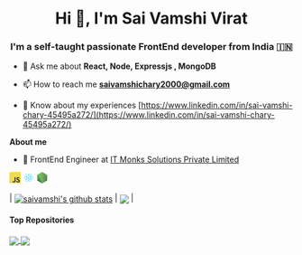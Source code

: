 <h1 align="center">Hi 👋, I'm Sai Vamshi Virat </h1>
<h3 align="center">I'm a self-taught passionate FrontEnd developer from India 🇮🇳</h3>


- 💬 Ask me about **React, Node, Expressjs , MongoDB**

- 📫 How to reach me **saivamshichary2000@gmail.com**

- 📄 Know about my experiences [https://www.linkedin.com/in/sai-vamshi-chary-45495a272/](https://www.linkedin.com/in/sai-vamshi-chary-45495a272/)

**About me**

- 💼 FrontEnd Engineer at [IT Monks Solutions Private Limited](http://itmonkssolutions.com/)

<code><img height="20" alt="javascript" src="https://raw.githubusercontent.com/github/explore/80688e429a7d4ef2fca1e82350fe8e3517d3494d/topics/javascript/javascript.png"></code>
<code><img height="20" alt="react" src="https://raw.githubusercontent.com/github/explore/80688e429a7d4ef2fca1e82350fe8e3517d3494d/topics/react/react.png"></code>
<code><img height="20" alt="nodejs" src="https://raw.githubusercontent.com/github/explore/80688e429a7d4ef2fca1e82350fe8e3517d3494d/topics/nodejs/nodejs.png"></code> 

| <a href="https://github.com/saivamshi3577"><img align="center" src="https://github-readme-stats.vercel.app/api?username=saivamshi3577&show_icons=true&include_all_commits=true&theme=buefy&hide_border=true" alt="saivamshi's github stats" /></a> | <a href="https://github.com/saivamshi3577"><img align="center" src="https://github-readme-stats.vercel.app/api/top-langs/?username=saivamshi3577&layout=compact&theme=buefy&hide_border=true" /></a> |


#### Top Repositories

<a href="https://github.com/saivamshi/3577/EveryElement">
  <img align="center" src="https://github-readme-stats.vercel.app/api/pin/?username=saivamshi3577&repo=EveryElement&theme=buefy" />
</a>
<a href="https://github.com/saivamshi/3577/IMS">
  <img align="center" src="https://github-readme-stats.vercel.app/api/pin/?username=saivamshi3577&repo=IMS&theme=buefy" />
</a>


<!--
**saivamshi3577/Saivamshi3577** is a ✨ _special_ ✨ repository because its `README.md` (this file) appears on your GitHub profile.

Here are some ideas to get you started:

- 🔭 I’m currently working on ...
- 🌱 I’m currently learning ...
- 👯 I’m looking to collaborate on ...
- 🤔 I’m looking for help with ...
- 💬 Ask me about ...
- 📫 How to reach me: ...
- 😄 Pronouns: ...
- ⚡ Fun fact: ...
-->
